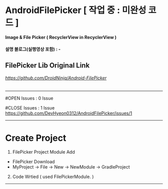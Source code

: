 # AndroidFilePicker [ 작업 중 : 미완성 코드 ] 
#### Image & File Picker ( RecyclerView in RecyclerView )

#### 설명 블로그(실행영상 포함) : - 

## FilePicker Lib Original Link
###### https://github.com/DroidNinja/Android-FilePicker

---------------------------------------------------------------
#OPEN Issues : 0 Issue

#CLOSE Issues : 1 Issue
https://github.com/DevHyeon0312/AndroidFilePicker/issues/1


---------------------------------------------------------------
# Create Project

1. FilePicker Project Module Add
- FilePicker Download
- MyProject -> File -> New -> NewModule -> GradleProject

2. Code Wrtied ( used FilePickerModule. )

---------------------------------------------------------------


